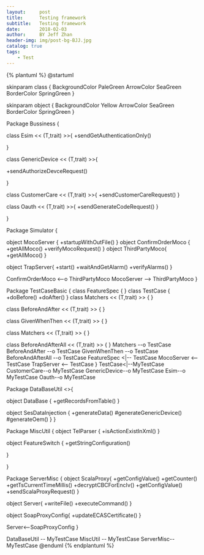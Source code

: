 ```yaml
---
layout:     post
title:      Testing framework 
subtitle:   Testing framework 
date:       2018-02-03
author:     BY Jeff Zhan
header-img: img/post-bg-BJJ.jpg
catalog: true
tags:
    - Test
---
```

{% plantuml %}
@startuml

skinparam class {
	BackgroundColor PaleGreen
	ArrowColor SeaGreen
	BorderColor SpringGreen
}

skinparam object {
	BackgroundColor Yellow
	ArrowColor SeaGreen
	BorderColor SpringGreen
}

Package Bussiness {

class Esim  << (T,trait) >>{
+sendGetAuthenticationOnly()

}

class GenericDevice << (T,trait) >>{

 +sendAuthorizeDevceRequest()

}

class CustomerCare << (T,trait) >>{
  +sendCustomerCareRequest()
}

class Oauth << (T,trait) >>{
  +sendGenerateCodeRequest()
}

}




Package Simulator {

object MocoServer {
+startupWithOutFile()
}
 object ConfirmOrderMoco {
  +getAllMoco()
  +verifyMocoRequest()
 }
 object ThirdPartyMoco{
   +getAllMoco()
  }

  object TrapServer{
   +start()
   +waitAndGetAlarm()
   +verifyAlarms()
  }

  ConfirmOrderMoco <--o ThirdPartyMoco
  MocoServer --> ThirdPartyMoco
}

Package TestCaseBasic {
class FeatureSpec {
}
class TestCase {
+doBefore()
+doAfter()
}
class Matchers << (T,trait) >> {
}

class BeforeAndAfter << (T,trait) >> {
}

class GivenWhenThen << (T,trait) >> {
}

class Matchers << (T,trait) >> {
}

class BeforeAndAfterAll << (T,trait) >> {
}
Matchers --o TestCase
BeforeAndAfter --o TestCase
GivenWhenThen --o TestCase
BeforeAndAfterAll --o TestCase
FeatureSpec <|-- TestCase
MocoServer <-- TestCase
TrapServer <-- TestCase
}
TestCase<|--MyTestCase
CustomerCare--o MyTestCase
GenericDevice--o MyTestCase
Esim--o MyTestCase
Oauth--o MyTestCase

Package DataBaseUtil <<Database>>{

object DataBase {
+getRecordsFromTable()
}



object SesDataInjection {
+generateData()
#generateGenericDevice()
#generateOem()
}
}

Package MiscUtil {
  object TelParser {
  +isActionExistInXml()
  }


  object FeatureSwitch {
    +getStringConfiguration()

  }

}

Package ServerMisc {
  object ScalaProxy{
  +getConfigValue()
  +getCounter()
  +getTsCurrentTimeMillis()
  +decryptCBCForEncIv()
  +getConfigValue()
  +sendScalaProxyRequest()
  }

  object Server{
  +writeFile()
  +executeCommand()
  }



  object SoapProxyConfig{
  +updateECASCertificate()
  }

  Server<--SoapProxyConfig
}

DataBaseUtil -- MyTestCase
MiscUtil  -- MyTestCase
ServerMisc-- MyTestCase
@enduml
{% endplantuml %}